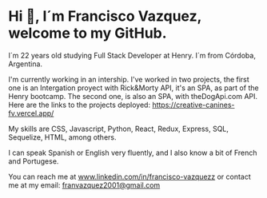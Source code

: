 
# Hi 👋, I´m Francisco Vazquez, welcome to my GitHub.


I´m 22 years old studying Full Stack Developer at Henry. I´m from Córdoba, Argentina.

I'm currently working in an intership. I've worked in two projects, the first one is an Intergation proyect with Rick&Morty API, it's an SPA, as part of the Henry bootcamp. The second one, is also an SPA, with theDogApi.com API. Here are the links to the projects deployed: https://creative-canines-fv.vercel.app/

My skills are CSS, Javascript, Python, React, Redux, Express, SQL, Sequelize, HTML, among others.

I can speak Spanish or English very fluently, and I also know a bit of French and Portugese. 

You can reach me at www.linkedin.com/in/francisco-vazquezz or contact me at my email: franvazquez2001@gmail.com
